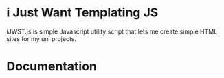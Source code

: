 # i Just Want Templating JS

iJWST.js is simple Javascript utility script
that lets me create simple HTML sites for my
uni projects.

# Documentation
